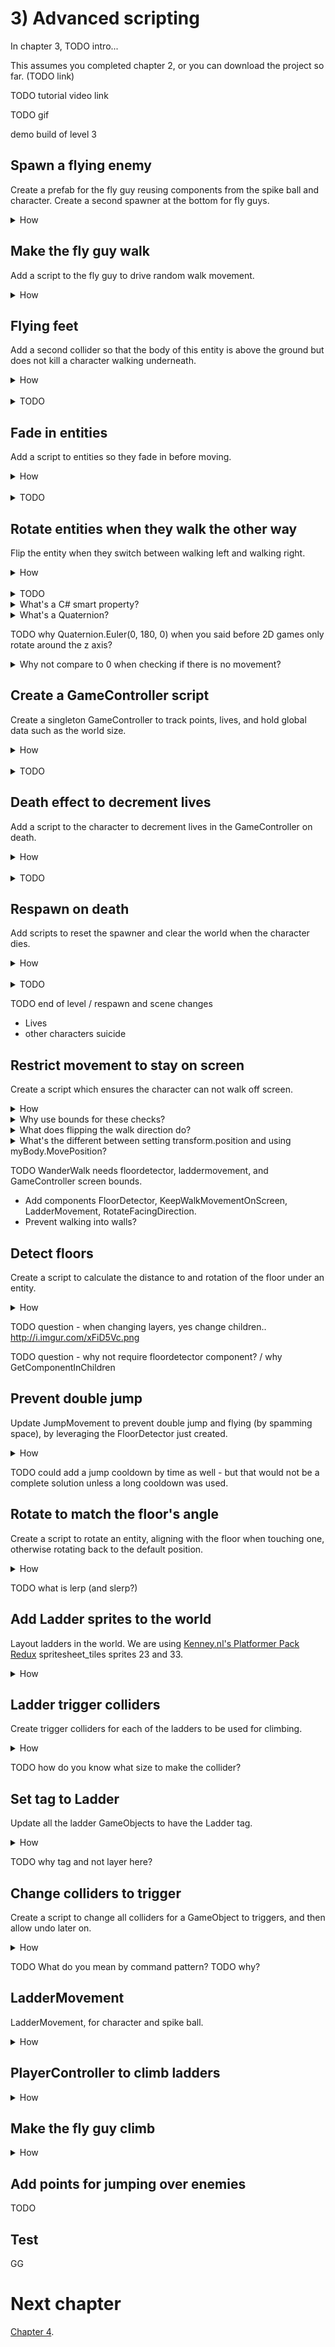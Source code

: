 # 3) Advanced scripting

In chapter 3, TODO intro...

This assumes you completed chapter 2, or you can download the project so far. (TODO link)

TODO tutorial video link

TODO gif

demo build of level 3

## Spawn a flying enemy

Create a prefab for the fly guy reusing components from the spike ball and character.  Create a second spawner at the bottom for fly guys.

<details><summary>How</summary>

 - Select **spritesheet_jumper_30**, **84**, and **90** and drag them into the Hierarchy, creating Assets/Animations/**FlyGuyWalk**.
 - Set Order in Layer to 1.
 - Add it to a parent GameObject named "FlyGuy".
 - Set the Layer for FlyGuy to 'Enemy'.
 - Add a Rigidbody2D and freeze the Z rotation.
 - Add a CapsuleCollider2D and adjust the size.

<img src="http://i.imgur.com/d1lxoEj.png" width=150px />
 
 - Add WalkMovement.
 - Add KillOnContactWith and set the layermask to Player.
 - Drag in **spritesheet_tiles_43** and then drag in **47**, add them to a parent named "Door".
 - Set Order in Layer to -2.
 - Scale up the size of the door to about (1.5, 1.5, 1.5).
 - Move the door to the bottom left of the level and position its Y so that the midpoint of the Door approximitally aligns with the midpoint of the FlyGuy (at the height we would want it to spawn).

<img src="http://i.imgur.com/EjVJkZ4.gif" width=300px />

 - Move the sprite for the top into position, then vertex snap the bottom.

<img src="http://i.imgur.com/SF57oFs.gif" width=150px />

 - Create a prefab for 'FlyGuy' and delete the GameObject.
 - Add Spawner to the door and assign FlyGuy as the thing to spawn.

</details>


## Make the fly guy walk

Add a script to the fly guy to drive random walk movement.

<details><summary>How</summary>

 - Create a script **WanderWalkController** under Assets/Code/Compenents/Movement and paste the following:

```csharp
using System.Collections;
using UnityEngine;

[RequireComponent(typeof(WalkMovement))]
public class WanderWalkController : MonoBehaviour
{
  [SerializeField]
  float oddsOfGoingUpHill = .8f;

  [SerializeField]
  float timeBeforeFirstWander = 5;

  [SerializeField]
  float minTimeBetweenReconsideringDirection = 1;

  [SerializeField]
  float maxTimeBetweenReconsideringDirection = 10;

  WalkMovement walkMovement;

  protected void Awake()
  {
    walkMovement = GetComponent<WalkMovement>();
  }

  protected void Start()
  {
    StartCoroutine(Wander());
  }

  IEnumerator Wander()
  {
    walkMovement.desiredWalkDirection = 1;
    yield return new WaitForSeconds(timeBeforeFirstWander);

    while(true)
    {
      SelectARandomWalkDirection();
      float timeToSleep = UnityEngine.Random.Range(
        minTimeBetweenReconsideringDirection,
        maxTimeBetweenReconsideringDirection);
      yield return new WaitForSeconds(timeToSleep);
    }
  }

  void SelectARandomWalkDirection()
  {
    walkMovement.desiredWalkDirection
      = UnityEngine.Random.value >= .5f ? 1 : -1;
  }
}
```

 - Add WanderWalkController to the FlyGuy prefab.

</details>


## Flying feet

Add a second collider so that the body of this entity is above the ground but does not kill a character walking underneath.

<details><summary>How</summary>

 - Drag the prefab into the Hierarchy so we can edit the GameObject.
 - Add an empty GameObject as a child under the FlyGuy.  Name it "Feet".
 - Create a Layer for "Feet" and assign it to the Feet GameObject.
 - Update the Physics 2D collision matrix to disable Feet / Player, Feet / Enemy, and Feet / Feet collisions.
 - Add a CircleCollider2D to the Feet and size and position it below the body.

<img src="http://i.imgur.com/VMPqiFE.png" width=300px />

 - Apply changes to the prefab and delete the GameObject.

<img src="http://i.imgur.com/vJFzcOk.png" width=300px />


<hr></details><br>
<details><summary>TODO</summary>

TODO

<hr></details>


## Fade in entities

Add a script to entities so they fade in before moving.

<details><summary>How</summary>

 - Create a script **SpriteExtensions** under Assets/Code/Utils and paste the following:

```csharp
using UnityEngine;

public static class SpriteExtensions
{
  public static void SetColor(
    this SpriteRenderer[] spriteList,
    Color color)
  {
    for(int i = 0; i < spriteList.Length; i++)
    {
      SpriteRenderer sprite = spriteList[i];
      sprite.color = color;
    }
  }

  public static void SetAlpha(
    this SpriteRenderer[] spriteList,
    float alpha)
  {
    for(int i = 0; i < spriteList.Length; i++)
    {
      SpriteRenderer sprite = spriteList[i];
      Color originalColor = sprite.color;
      sprite.color = new Color(originalColor.r, originalColor.g, originalColor.b, alpha);
    }
  }
}
```

 - Create a script **FadeInThenEnable** under Assets/Code/Compenents/Life and paste the following:

```csharp
using System.Collections;
using UnityEngine;

public class FadeInThenEnable : MonoBehaviour
{
  [SerializeField]
  float timeTillEnabled;

  [SerializeField]
  MonoBehaviour[] componentsToEnable;

  protected void Start()
  {
    StartCoroutine(FadeIn());
  }

  IEnumerator FadeIn()
  {
    SpriteRenderer[] spriteList
      = gameObject.GetComponentsInChildren<SpriteRenderer>();

    float timePassed = 0;
    while(timePassed < timeTillEnabled)
    {
      float percentComplete = timePassed / timeTillEnabled;
      spriteList.SetAlpha(percentComplete);

      yield return 0;

      timePassed += Time.deltaTime;
    }

    for(int i = 0; i < componentsToEnable.Length; i++)
    {
      MonoBehaviour component = componentsToEnable[i];
      component.enabled = true;
    }
  }
}
```

 - Add FadeInThenEnable to the character.
 - Disable the character's PlayerController.

<img src="http://i.imgur.com/5WtzPmv.png" width=300px />

 - Configure FadeInThenEnable:
   - Add 1 entry to the Components to Enable list.
   - Drag/drop the PlayerController into the list.

<img src="http://i.imgur.com/hrXMt1f.gif" width=300px />

 - Add FadeInThenEnable to the fly guy prefab, disabling the WanderWalkController and assigning that to the Components to Enable list.

<hr></details><br>
<details><summary>TODO</summary>

TODO

<hr></details>



## Rotate entities when they walk the other way

Flip the entity when they switch between walking left and walking right.

<details><summary>How</summary>

 - Create a script **RotateFacingDirection** under Assets/Code/Compenents/Movement and paste the following:

```csharp
using UnityEngine;

[RequireComponent(typeof(Rigidbody2D))]
public class RotateFacingDirection : MonoBehaviour
{
  static readonly Quaternion backwardsRotation 
    = Quaternion.Euler(0, 180, 0);

  Rigidbody2D myBody;

  bool _isGoingRight = true;

  public bool isGoingRight
  {
    get
    {
      return _isGoingRight;
    }
    private set
    {
      if(isGoingRight == value)
      { 
        return;
      }

      transform.rotation *= backwardsRotation;
      _isGoingRight = value;
    }
  }

  protected void Awake()
  {
    myBody = GetComponent<Rigidbody2D>();
    Debug.Assert(myBody != null);
  }

  protected void Update()
  {
    float xVelocity = myBody.velocity.x;
    if(Mathf.Abs(xVelocity) > 0.1)
    { 
      isGoingRight = xVelocity > 0;
    }
  }
}
```

 - Add RotateFacingDirection to the character and the fly guy prefab.

<hr></details><br>
<details><summary>TODO</summary>

Why, the fly guy looks the same rotated.  Well may not be true for all art.  And simplifies the rotate to align with platforms coming up.

<hr></details>
<details><summary>What's a C# smart property?</summary>

In C#, data may be exposed as either a Field or a Property.  Fields are simply data as one would expect.  Properties are accessed in code like a field is, but they are capable of more.

In this example, when isGoingRight changes between true and false, the GameObject's transform is rotated so that the sprite faces the correct direction.  Leveraging the property changing to trigger the rotation change is an example of logic in the property making it 'smart'.

There are pros and cons to smart properties.  For example, one may argue that including the transform change when isGoingRight is modified hides the mechanic and makes the code harder to follow.  There are always alternatives if you prefer to not use smart properties.  For example:

```csharp
bool isGoingRightNow = xVelocity > 0;
if(isGoingRight != isGoingRightNow) 
{
  transform.rotation *= backwardsRotation;    
  isGoingRight = isGoingRightNow;
}
```

</details>

<details><summary>What's a Quaternion?</summary>

A Quaternion is how rotations are stored in a game engine.  They represent the rotation with (x, y, z, w) values, stored in this fashion because that it is an effecient way to do the necessary calculations when rendering on object on screen.

You could argue that this is overkill for a 2D game as in 2D the only rotation that may be applied is around the Z axis, and I would agree.  However remember that Unity is a 3D game engine.  When creating a 2D game, you are still in a 3D environment.  Therefore under the hood, Unity still optimizes its data for 3D.

Quaternions are not easy for people to understand.  When we think of rotations, we typically think in terms of 'Euler' (pronounced oil-er) rotations.  Euler rotations are degrees of rotation around each axis, e.g. (0, 0, 30) means rotate the object by 30 degrees around the Z axis.

In the inspector, modifying a Transform's rotation is done in Euler.  In code, you can either work with Quatenions directly or use Euler and then convert it back to Quatenion for storage.

Given a Quatenion, you can calculate the Euler value like so:

```csharp
Quaternion myRotationInQuaternion = transform.rotation;
Vector3 myRotationInEuler = myRotationInQuaternion.eulerAngles;
```

Given an Euler value, you can calculate the Quatenion:

```csharp
Quaternion rotationOfZ30Degrees = Quaternion.Euler(0, 0, 30);
```

Quaternions may be combined using Quaternion multiplication:

```csharp
Quaternion rotationOfZ60Degrees 
  = rotationOfZ30Degrees * rotationOfZ30Degrees;
```

</details>

TODO why Quaternion.Euler(0, 180, 0) when you said before 2D games only rotate around the z axis?


<details><summary>Why not compare to 0 when checking if there is no movement?</summary>

In Unity, numbers are represented with the float data type.  Float is a way of representing decimal numbers but is a not precise representation like you may expect.  When you set a float to some value, internally it may be rounded ever so slightly.

The rounding that happens with floats allows operations on floats to be executed very quickly.  However it means we should never look for exact values when comparing floats, as a tiny rounding issue may lead to the numbers not being equal.

In the example above, as the velocity approaches zero, the significance of if the value is positive or negative, is lost.  It's possible that if we were to compare to 0 that at times the float may oscilate between a tiny negative value and a tiny positive value causing the sprite to flip back and forth.

</details>


## Create a GameController script

Create a singleton GameController to track points, lives, and hold global data such as the world size.

<details><summary>How</summary>

 - Create a script **GameController** under Assets/Code/Compenents/Controllers and paste the following:

```csharp
using System;
using UnityEngine;
using UnityEngine.SceneManagement;

public class GameController : MonoBehaviour
{
  public static GameController instance;

  public event Action onLifeCounterChange;

  [SerializeField] 
  int _lifeCounter = 3; 

  public int lifeCounter
  {
    get
    {
      return _lifeCounter;
    }
    set
    {
      _lifeCounter = value;
      if(onLifeCounterChange != null)
      {
        onLifeCounterChange();
      }
    }
  }

  int originalLifeCount;

  public int points;

  public Bounds screenBounds
  {
    get; private set;
  }

  protected void Awake()
  {
    Debug.Assert(lifeCounter > 0);

    if(instance != null)
    {
      Destroy(gameObject);
      return;
    }

    instance = this;
    originalLifeCount = lifeCounter;

    Camera camera = Camera.main;
    Vector2 screenSize = new Vector2(
      (float)Screen.width / Screen.height,
      1);
    screenSize *= camera.orthographicSize * 2;
    screenBounds = new Bounds(
      (Vector2)camera.transform.position,
      screenSize);

    DontDestroyOnLoad(gameObject);

    SceneManager.sceneLoaded += SceneManager_sceneLoaded;

    Debug.Assert(originalLifeCount > 0);
    Debug.Assert(screenBounds.size.magnitude > 0);
  }

  void SceneManager_sceneLoaded(
    Scene scene,
    LoadSceneMode loadMode)
  {
    if(scene.name == "MainMenu")
    {
      Reset();
    }
  }

  void Reset()
  {
    lifeCounter = originalLifeCount;
    points = 0;

    Debug.Assert(lifeCounter > 0);
  }
}
```

  - Create a new GameObject named "GameController" and add the 'GameController' component.

<hr></details><br>
<details><summary>TODO</summary>

TODO

Moves the GameObject to a DontDestroyOnLoad section in the Hierarchy.

<hr></details>


## Death effect to decrement lives

Add a script to the character to decrement lives in the GameController on death.

<details><summary>How</summary>

 - Create a script **DeathEffectDecrementLives** under Assets/Code/Compenents/Death and paste the following:

```csharp
public class DeathEffectDecrementLives : DeathEffect
{
  public override float timeUntilObjectMayBeDestroyed
  {
    get
    {
      return 0;
    }
  }

  public override void PlayDeathEffects()
  {
    GameController.instance.lifeCounter--;
  }
}
```

 - Add it to the character.

<hr></details><br>
<details><summary>TODO</summary>

To test, look at the life count go down in the GameController component.

<hr></details>


## Respawn on death

Add scripts to reset the spawner and clear the world when the character dies.

<details><summary>How</summary>

 - Create a script **ICareWhenPlayerDies** under Assets/Code/Compenents/Death and paste the following:

```csharp
public interface ICareWhenPlayerDies
{
  void OnPlayerDeath();
}
```

 - Update the 'GameController' script as follows (or copy/paste the full version - TODO link):



<details><summary>Existing code</summary>

```csharp
```

</details>

```csharp
```

<details><summary>Existing code</summary>

```csharp
```

</details>

```csharp
```

<details><summary>Existing code</summary>

```csharp
```

</details>

```csharp
```

<details><summary>Existing code</summary>

```csharp
```

</details>

```csharp
```

<details><summary>Existing code</summary>

```csharp
```

</details>

```csharp
```

<details><summary>Existing code</summary>

```csharp
```

</details>

```csharp
```

<details><summary>Existing code</summary>

```csharp
```

</details>

```csharp
```

<details><summary>Existing code</summary>

```csharp
```

</details>

```csharp
```

<details><summary>Existing code</summary>

```csharp
```

</details>

```csharp
```

<details><summary>Existing code</summary>

```csharp
```

</details>

```csharp
```

<details><summary>Existing code</summary>

```csharp
```

</details>

```csharp
```

<details><summary>Existing code</summary>

```csharp
```

</details>

```csharp
```

<details><summary>Existing code</summary>

```csharp
```

</details>

```csharp
```

<details><summary>Existing code</summary>

```csharp
```

</details>



 - Distribute message
 - Reset spawner
 - Kill enemies
 - 

<hr></details><br>
<details><summary>TODO</summary>

TODO

<hr></details>


TODO
end of level / respawn and scene changes

- Lives
- other characters suicide

## Restrict movement to stay on screen

Create a script which ensures the character can not walk off screen.

<details><summary>How</summary>

 - Create a C# script "KeepWalkMovementOnScreen" under Assets/Code/Components/Movement.
 - Select the Character GameObject and add the KeepWalkMovementOnScreen component.
 - Paste in the following code:

```csharp
using UnityEngine;

/// <summary>
/// Ensures that the entity stays on the screen. 
/// It will flip the current walk direction automatically 
/// (which has no impact on the Player but causes enemies to bounce).
/// </summary>
[RequireComponent(typeof(Rigidbody2D))]
public class KeepWalkMovementOnScreen : MonoBehaviour
{
  #region Data
  /// <summary>
  /// Used to determine if we are currently moving.
  /// </summary>
  Rigidbody2D myBody;

  /// <summary>
  /// Used to cause the entity to start walking the 
  /// opposite direction when it hits the edge of the screen.
  /// 
  /// This is not required and may be null.
  /// </summary>
  WalkMovement walkMovement;
  #endregion

  #region Init
  /// <summary>
  /// A Unity event, called once before this GameObject
  /// is spawned in the world.
  /// </summary>
  protected void Awake()
  {
    myBody = GetComponent<Rigidbody2D>();
    walkMovement = GetComponent<WalkMovement>();

    

    Debug.Assert(myBody != null);
  }
  #endregion

  #region Events
  /// <summary>
  /// A Unity event, called each frame.
  /// 
  /// If the entity is off screen, pop it back 
  /// and flip the walk direction.
  /// </summary>
  protected void Update()
  {
    // Check if the entity is off screen
    if(GameController.instance.screenBounds.Contains(transform.position) == false)
    { 
      // Move the entity back to the edge of the screen
      transform.position =
        GameController.instance.screenBounds.ClosestPoint(transform.position);
      if(walkMovement != null)
      {
        // Flip the walk direction
        walkMovement.desiredWalkDirection 
          = -walkMovement.desiredWalkDirection;
      }
    }
  }
  #endregion
}
```

</details>

<details><summary>Why use bounds for these checks?</summary>

There are a few ways you could check for an entity walking off the edge of the screen.  I choose to use the Unity bounds struct because it has methods which make the rest of this component easy.  Specifically:

 - Contains: Check if the current position is on the screen.
 - ClosestPoint: Return the closest point on screen for the character, used when he is off-screen to teleport him back.

</details>

<details><summary>What does flipping the walk direction do?</summary>

Each frame the PlayerController sets the walk direction without consider the previous value.  So flipping the walk direction here is promptly overwritten by the PlayerController - resulting in little or no impact to movement in the game.

We included this logic because not all controllers are going to work the same way.  Later in the tutorial we will be adding another entity that uses WalkMovement by only setting desiredWalkDirection periodically.  For that entity, flipping the direction will cause the entity to bounce off the side of the screen and walk the other way.

This logic doesn't impact the character but it's not harmful either and it fits with the theme of this component, enabling reuse.

</details>

<details><summary>What's the different between setting transform.position and using myBody.MovePosition?</summary>

Updates to the Transform directly will teleport your character immediatelly and bypass all physics logic.  

Using the rigidbody.MovePosition method will smoothly transition the object to its new postion.  It's very fast, but if you try this and watch closely, MovePosition is animating a few frames on the way to the target position instead of going there immediatelly.

We are not suggesting one approach should always be used over the other - consider the use case and how you want your game to feel, sometimes teleporting is exactly the feature you're looking for.  

Be careful when you change position using either of these methods as opposed to using forces on the rigidbody.  It's possible that you teleport right into the middle of another object.  The next frame, Unity will try to react to that collision state and this may result in objects popping out in strange ways.

In this component we are setting transform.position for the teleport effect.  If rigidbody.MovePosition was used instead, occasionally issues would arrise as MovePosition competes with other forces on the object.

</details>




TODO WanderWalk needs floordetector, laddermovement, and GameController screen bounds.
 - Add components FloorDetector,  KeepWalkMovementOnScreen, LadderMovement, RotateFacingDirection.
 - Prevent walking into walls?

## Detect floors

Create a script to calculate the distance to and rotation of the floor under an entity.

<details><summary>How</summary>

 - Create a layer 'Floor'.
 - Select all the Platform GameObjects and change to Layer Floor.
   - When prompted, you can 'Yes, change children'.
 - Create a C# script "FloorDetector" under Assets/Code/Components/Movement.
 - Select the Character and add the FloorDetector component.
 - Paste in the following code:

```csharp
using UnityEngine;

/// <summary>
/// Used to determine if the entity is on the ground.  
/// Also provides properties about the ground we are standing on.
/// 
/// This component may be placed on the main entity GameObject 
/// or a child GameObject.  A child may be used to offset the feet
/// from the collider used for other things.
/// </summary>
[RequireComponent(typeof(Collider2D))]
public class FloorDetector : MonoBehaviour
{
  /// <summary>
  /// The rotation that's applied when a floor is upside down.
  /// </summary>
  static readonly Quaternion backwardsRotation = Quaternion.Euler(0, 0, 180);

  /// <summary>
  /// The collider on this gameObject, used to determine if we 
  /// are currently on the ground (vs jumping or falling).
  /// </summary>
  Collider2D myCollider;

  /// <summary>
  /// Sets a LayerMask to 'Floor' for use when calling Physics 
  /// to check if we are on ground.
  /// </summary>
  ContactFilter2D floorFilter;

  /// <summary>
  /// True if the entity is currently standing on the ground.
  /// </summary>
  public bool isTouchingFloor
  {
    get; private set;
  }

  /// <summary>
  /// The up direction / normal for the floor we are standing on.
  /// Null if we isTouchingFloor == false.
  /// </summary>
  public Vector2? floorUp
  {
    get; private set;
  }

  /// <summary>
  /// The rotation for the floor we are standing on.
  /// Null if we isTouchingFloor == false.
  /// </summary>
  public Quaternion? floorRotation
  {
    get; private set;
  }

  /// <summary>
  /// How far above the floor we are ATM.  
  /// 0 if isTouchingFloor.
  /// Null if there is no floor under us.
  /// </summary>
  public float? distanceToFloor
  {
    get; private set;
  }

  /// <summary>
  /// A Unity event, called once before this GameObject
  /// is spawned in the world.
  /// </summary>
  protected void Awake()
  {
    myCollider = GetComponent<Collider2D>();

    floorFilter = new ContactFilter2D()
    {
      layerMask = LayerMask.GetMask(new[] { "Floor" }),
      useLayerMask = true
    };

    Debug.Assert(myCollider != null);
  }

  /// <summary>
  /// A Unity event, called every x ms of game time.
  /// 
  /// Checks for floor and updates properties.
  /// </summary>
  protected void FixedUpdate()
  {
    Collider2D floorWeAreStandingOn = DetectTheFloorWeAreStandingOn();
    isTouchingFloor = floorWeAreStandingOn != null;

    Collider2D floorUnderUs;
    if(floorWeAreStandingOn != null)
    {
      floorUp = CalculateFloorUp(floorWeAreStandingOn);
      floorRotation = CalculateFloorRotation(floorWeAreStandingOn);
      floorUnderUs = floorWeAreStandingOn;
    }
    else
    {
      floorUp = null;
      floorRotation = null;
      floorUnderUs = DetectFloorUnderUs();
    }

    distanceToFloor = CalculateDistanceToFloor(floorWeAreStandingOn, floorUnderUs);
  }

  /// <summary>
  /// Returns the collider for the floor / platform we are 
  /// standing on, if we are not in the air.
  /// </summary>
  /// <returns>The floor's collider, or null.</returns>
  Collider2D DetectTheFloorWeAreStandingOn()
  {
    Collider2D[] possibleResultList = new Collider2D[3];

    // Ask Unity which floors we are colliding with
    int foundColliderCound
      = Physics2D.OverlapCollider(myCollider, floorFilter, possibleResultList);

    for(int i = 0; i < foundColliderCound; i++)
    {
      Collider2D collider = possibleResultList[i];
      ColliderDistance2D distance = collider.Distance(myCollider);

      // If my collider is on or above the floor
      // (vs jumping up through a floor)
      // and we are making contact with the top (vs bottom) 
      if(distance.distance >= -.1f
        && Vector2.Dot(Vector2.up, distance.normal) > 0)
      {
        return collider;
      }
    }

    // Didn't find a valid floor, we must be in the air.
    return null;
  }

  /// <summary>
  /// If we are not standing on a floor, this may be used
  /// to raycast from the center of the entity downwards,
  /// looking for the first floor underneath us.
  /// </summary>
  /// <returns>The floor's collider, or null.</returns>
  Collider2D DetectFloorUnderUs()
  {
    // Raycast to find any floor under us if we can.
    RaycastHit2D[] result = new RaycastHit2D[1];
    if(Physics2D.Raycast(transform.position, Vector2.down, floorFilter, result) > 0)
    {
      return result[0].collider;
    }

    // Can't find any floor
    // this should never happen with our level design.
    return null;
  }

  /// <summary>
  /// If we are standing on a floor, this may be used
  /// to determine its up direction.
  /// </summary>
  /// <returns>
  /// The floor 'up' normally.  
  /// 'Down' when the floor is upsidedown.
  /// i.e. always facing positive Y.
  /// </returns>
  static Vector2 CalculateFloorUp(
    Collider2D floorWeAreStandingOn)
  {
    Debug.Assert(floorWeAreStandingOn != null);

    // The transform up represents the platform's normal because any rotation in the platform sprite 
    // is part of it's gameObject (vs drawn with rotation or rotated in a child object).
    Vector2 floorUp = floorWeAreStandingOn.transform.up;
    if(Vector2.Dot(Vector2.up, floorUp) >= 0)
    {
      return floorUp;
    }
    else
    {
      // Use down instead
      return -floorUp;
    }
  }

  /// <summary>
  /// If we are standing on a floor, this may be used
  /// to determine its rotation.
  /// </summary>
  /// <returns>
  /// The floor rotation normally.  
  /// The floor rotation * (0, 0, 180) when the floor is upsidedown.
  /// i.e. always facing the world up.
  /// </returns>
  static Quaternion CalculateFloorRotation(
    Collider2D floorWeAreStandingOn)
  {
    Debug.Assert(floorWeAreStandingOn != null);

    Quaternion floorRotation = floorWeAreStandingOn.transform.rotation;
    if(Quaternion.Dot(floorRotation, Quaternion.identity) >= 0)
    {
      return floorRotation;
    }
    else
    {
      return floorRotation * backwardsRotation;
    }
  }

  /// <summary>
  /// Determines the distance to the closest floor.
  /// </summary>
  /// <returns>
  /// 0 if standing on a floor.
  /// > 0 if there is floor under us.
  /// null if we couldn't find a floor.
  /// </returns>
  float? CalculateDistanceToFloor(
    Collider2D floorWeAreStandingOn,
    Collider2D floorUnderUs)
  {
    if(floorWeAreStandingOn != null)
    {
      // If standing, distance is assumed to be 0
      return 0;
    }
    else if(floorUnderUs != null)
    {
      // Compare bounds to determine the separation between them
      float yOfTopOfFloor = floorUnderUs.bounds.max.y;

      // If an edgeRadius was used, this must be added to the bounds info
      if(floorUnderUs is BoxCollider2D)
      {
        BoxCollider2D boxCollider = (BoxCollider2D)floorUnderUs;
        yOfTopOfFloor += boxCollider.edgeRadius;
      }

      return myCollider.bounds.min.y - yOfTopOfFloor;
    }
    else
    {
      // Couldn't find a floor
      return null;
    }
  }
}
```

</details>

TODO question - when changing layers, yes change children..
http://i.imgur.com/xFiD5Vc.png

TODO question - why not require floordetector component? / why GetComponentInChildren



## Prevent double jump

Update JumpMovement to prevent double jump and flying (by spamming space), by leveraging the FloorDetector just created.

<details><summary>How</summary>

 - Update JumpMovement with the following changes (or copy paste the full version TODO link).

<details><summary>Existing code</summary>

```csharp
using UnityEngine;

/// <summary>
/// Controls the entity's jump.  
/// 
/// Another component drives when to jump via Jump().
/// </summary>
[RequireComponent(typeof(Rigidbody2D))]
[RequireComponent(typeof(AudioSource))]
public class JumpMovement : MonoBehaviour
{
  /// <summary>
  /// The sound to play when the character starts their jump.
  /// </summary>
  [SerializeField]
  AudioClip jumpSound;

  /// <summary>
  /// How much force to apply on jump.
  /// </summary>
  [SerializeField]
  float jumpSpeed = 6.5f;

  /// <summary>
  /// Used to add force on jump.
  /// </summary>
  Rigidbody2D myBody;
```

</details>

```csharp
  /// <summary>
  /// Used to confirm we are grounded before jumping.
  /// </summary>
  FloorDetector floorDector; 
```

<details><summary>Existing code</summary>

```csharp
  /// <summary>
  /// Used to play sound effects.
  /// </summary>
  AudioSource audioSource;

  /// <summary>
  /// Used to process events in FixedUpdate that 
  /// may have been captured on Update.
  /// </summary>
  bool wasJumpRequestedSinceLastFixedUpdate;

  /// <summary>
  /// A Unity event, called once before this GameObject
  /// is spawned in the world.
  /// </summary>
  protected void Awake()
  {
    myBody = GetComponent<Rigidbody2D>();
    
```

</details>

```csharp
    floorDector = GetComponentInChildren<FloorDetector>(); 
    Debug.Assert(floorDector != null); 
```

<details><summary>Existing code</summary>

```csharp
    audioSource = GetComponent<AudioSource>();

    Debug.Assert(myBody != null);
    Debug.Assert(audioSource != null);
  }

  /// <summary>
  /// Adds force to the body to make the entity jump.
  /// </summary>
  public void Jump()
  {
    Debug.Assert(jumpSpeed >= 0,
      "jumpSpeed must not be negative");

    wasJumpRequestedSinceLastFixedUpdate = true;
  }

  protected void FixedUpdate()
  {
    if(wasJumpRequestedSinceLastFixedUpdate)
    {
```

</details>

```csharp
      if(floorDector.isTouchingFloor) 
      {
```

<details><summary>Existing code</summary>


```csharp
        // Jump!
        myBody.AddForce(
            new Vector2(0, jumpSpeed),
            ForceMode2D.Impulse);

        // Play the sound effect
        audioSource.PlayOneShot(jumpSound);
```

</details>

```csharp
      } 
```

<details><summary>Existing code</summary>

```csharp
      // Clear the jump flag, enabling the next jump
      wasJumpRequestedSinceLastFixedUpdate = false;
    }
  }
}
```
</details>

</details>

TODO could add a jump cooldown by time as well - but that would not be a complete solution unless a long cooldown was used.


## Rotate to match the floor's angle

Create a script to rotate an entity, aligning with the floor when touching one, otherwise rotating back to the default position.

<details><summary>How</summary>

```csharp
using UnityEngine;

/// <summary>
/// When on floor, rotates an entity to align with the floor. 
/// 
/// When in air, rotates towards identity 
/// (back to standing straight up).
/// </summary>
[RequireComponent(typeof(RotateFacingDirection))]
public class RotateToAlignWithFloor : MonoBehaviour
{
  /// <summary>
  /// The rotation that's applied when looking left (vs right).
  /// </summary>
  /// <remarks>Cached here for performance.</remarks>
  static readonly Quaternion backwardsRotation 
    = Quaternion.Euler(0, 180, 0);

  /// <summary>
  /// How quickly the entity rotates so that 
  /// its feet are both on the floor.
  /// </summary>
  [SerializeField]
  float rotationLerpSpeed = .4f;

  /// <summary>
  /// Used to get info about the floor we are over.
  /// </summary>
  FloorDetector floorDetector;

  /// <summary>
  /// Used to determine the current facing direction.
  /// </summary>
  RotateFacingDirection facingDirection;

  /// <summary>
  /// A Unity event, called once before this GameObject
  /// is spawned in the world.
  /// </summary>
  protected void Awake()
  {
    floorDetector = GetComponentInChildren<FloorDetector>();
    facingDirection = GetComponent<RotateFacingDirection>();

    Debug.Assert(floorDetector != null);
    Debug.Assert(facingDirection != null);
  }

  /// <summary>
  /// A Unity event, called each frame.
  /// 
  /// Update the entities rotation.
  /// </summary>
  protected void Update()
  {
    Quaternion targetRotation;
    if(floorDetector.isTouchingFloor)
    {
      targetRotation = floorDetector.floorRotation.Value;
    }
    else
    {
      targetRotation = Quaternion.identity;
    }

    if(facingDirection.isGoingRight == false)
    {
      // If the entity is flipped, also flip the target 
      // rotation we are lerping towards
      targetRotation *= backwardsRotation;
    }

    transform.rotation = Quaternion.Lerp(
      transform.rotation, 
      targetRotation, 
      rotationLerpSpeed * Time.deltaTime);
  }
}
```

</details>

TODO what is lerp (and slerp?)


## Add Ladder sprites to the world

Layout ladders in the world.  We are using [Kenney.nl's Platformer Pack Redux](http://kenney.nl/assets/platformer-pack-redux) spritesheet_tiles sprites 23 and 33.

<details><summary>How</summary>

 - Create a parent Ladder GameObject, add sprite(s) for the look you want.
   - You may want to 'Flip' the Y in the SpriteRenderer to mirror the top and bottom on some ladders.
   - The child sprite GameObjects should have a default Transform, with the execption of the Y position when multiple sprites are used.
   - It usually looks fine to overlap sprites a bit, as we do to get the space between ladder steps looking good.
 - Set the SpriteRenderers' Order is Layer to -1.
 - Position the ladder and repeat, creating several ladders - some which look broken.
 - Create a new parent GameObject to hold all the ladders (optional).

<img src="http://i.imgur.com/NtZZZxD.gif" />

</details>


## Ladder trigger colliders

Create trigger colliders for each of the ladders to be used for climbing.

<details><summary>How</summary>

 - Add BoxCollider2D.
 - Size them so that:
   - The width is thinner than the sprite.
   - The bottom of the collider is about half the character's height above the lower platform.
   - The top of the collider is about half the character's height above the upper platform.
 - Check "Is Trigger".

<img src="http://i.imgur.com/GyGCU4n.png" />

TODO update collider size screenshot

</details>

TODO how do you know what size to make the collider?

## Set tag to Ladder

Update all the ladder GameObjects to have the Ladder tag.

<details><summary>How</summary>

 - Create a tag for "Ladder".
 - Select all the ladder GameObjects and change their tag to Ladder.
   - You can select "Yes, change children" when prompted.

</details>

TODO why tag and not layer here?


## Change colliders to trigger

Create a script to change all colliders for a GameObject to triggers, and then allow undo later on.

<details><summary>How</summary>

 - Create a script Assets/Code/Utils/ChangeCollidersToTriggersCommand
 - Paste in the following:

```csharp
using System.Collections.Generic;
using UnityEngine;

/// <summary>
/// This uses the 'Command pattern' to disable colliders on a 
/// gameObject (by changing them to triggers).
/// 
/// It stores the colliders modified so it may undo the change
/// later.
/// </summary>
public class ChangeCollidersToTriggersCommand
{
  /// <summary>
  /// The colliders which were modified.
  /// Saved to enable undo later on.
  /// </summary>
  List<Collider2D> impactedColliderList;

  /// <summary>
  /// Disables all colliders on the gameObject 
  /// and stores them allowing undo later.
  /// </summary>
  /// <param name="gameObject">
  /// The gameObject to disable colliders for.
  /// </param>
  public ChangeCollidersToTriggersCommand(
    GameObject gameObject)
  {
    impactedColliderList = new List<Collider2D>();
    Collider2D[] colliderList 
      = gameObject.GetComponentsInChildren<Collider2D>();
    for(int i = 0; i < colliderList.Length; i++)
    {
      Collider2D collider = colliderList[i];
      // Only modify colliders 
      // (vs anything that is already a trigger)
      if(collider.isTrigger == false)
      { 
        // Store this for undo later
        impactedColliderList.Add(collider);

        // Change to trigger, allowing this to pass-through 
        // obstacles
        collider.isTrigger = true;
      }
    }
  }

  /// <summary>
  /// Re-enable all colliders this command originally disabled.
  /// </summary>
  public void Undo()
  {
    for(int i = 0; i < impactedColliderList.Count; i++)
    {
      Collider2D collider = impactedColliderList[i];
      collider.isTrigger = false;
    }
  }
}
```

</details>

TODO What do you mean by command pattern?
TODO why?

## LadderMovement

LadderMovement, for character and spike ball.


<details><summary>How</summary>

 - Create "LadderMovement"
 - Add to character

```csharp
using System;
using System.Collections.Generic;
using UnityEngine;

/// <summary>
/// Controls the motion up/down ladders.
/// 
/// Driven primarily by desiredClimbDirection.
/// 
/// When on a ladder, this component overwrites the 
/// rigidbody velocity.y (not the .x), preventing gravity.
/// </summary>
[RequireComponent(typeof(Rigidbody2D))]
public class LadderMovement : MonoBehaviour
{
  /// <summary>
  /// Set by another component to attempt climbing a ladder 
  /// up/down.
  /// </summary>
  [NonSerialized]
  public float desiredClimbDirection;

  /// <summary>
  /// Called when the entity first gets on a ladder.
  /// </summary>
  public event Action onGettingOnLadder;

  /// <summary>
  /// Called when the entity gets off a ladder it was 
  /// previously climbing.
  /// </summary>
  public event Action onGettingOffLadder;

  /// <summary>
  /// True if the entity is currently on a ladder.
  /// </summary>
  public bool isOnLadder
  {
    get
    {
      return ladderWeAreOn != null;
    }
  }

  /// <summary>
  /// How quickly the entity moves up/down ladders.
  /// </summary>
  [SerializeField]
  float climbSpeed = 60;

  /// <summary>
  /// Used to turn off gravity while we are climbing.
  /// </summary>
  Rigidbody2D myBody;

  /// <summary>
  /// Used to determine the distance to the ground.
  /// </summary>
  FloorDetector floorDetector;

  /// <summary>
  /// Backs the ladderWeAreOn property.
  /// </summary>
  GameObject _ladderWeAreOn;

  /// <summary>
  /// The ladder we are currently climbing, if any.
  /// </summary>
  GameObject ladderWeAreOn
  {
    get
    {
      return _ladderWeAreOn;
    }
    set
    {
      if(_ladderWeAreOn == value)
      {
        // No changes
        return;
      }

      _ladderWeAreOn = value;

      if(ladderWeAreOn != null)
      {
        OnGettingOnLadder();
      }
      else
      {
        OnGettingOffLadder();
      }
    }
  }

  /// <summary>
  /// Used to turn off colliders when we get on a ladder,
  /// and then turn them back on when we get off a ladder.
  /// This allows us to walk through floors while climbing.
  /// </summary>
  ChangeCollidersToTriggersCommand triggerCommand;

  /// <summary>
  /// Via trigger enter/exit we maintain a list of all 
  /// the ladders the entity is currently standing on.
  /// </summary>
  List<GameObject> currentLadderList;

  /// <summary>
  /// A Unity event, called once before this GameObject
  /// is spawned in the world.
  /// </summary>
  protected void Awake()
  {
    currentLadderList = new List<GameObject>();
    myBody = GetComponent<Rigidbody2D>();
    floorDetector = GetComponentInChildren<FloorDetector>();

    Debug.Assert(myBody != null);
    Debug.Assert(floorDetector != null);
  }

  /// <summary>
  /// When we encounter a new ladder, add it to the list.
  /// </summary>
  /// <param name="collision">The gameObject we just encountered.</param>
  protected void OnTriggerEnter2D(
    Collider2D collision)
  {
    // Ignore anything which is not a ladder
    if(collision.CompareTag("Ladder") == false)
    {
      return;
    }

    // Add this to the list of ladders we are on top of
    currentLadderList.Add(collision.gameObject);
  }

  /// <summary>
  /// When we walk away from a ladder, remove it from the currentLadderList.
  /// </summary>
  /// <param name="collision">The gameObject we are walking away from.</param>
  protected void OnTriggerExit2D(
    Collider2D collision)
  {
    // If the ladder being removed is the currentLadder, force getting off.
    if(collision.gameObject == ladderWeAreOn)
    {
      GetOffLadder();
    }

    // Remove the ladder from the list
    currentLadderList.Remove(collision.gameObject);
  }

  /// <summary>
  /// Consider getting on/off a ladder given climbDirection. 
  /// When on a ladder, control the entity's y movement.
  /// </summary>
  protected void FixedUpdate()
  {
    GameObject ladder = ladderWeAreOn;

    if(ladder == null)
    {
      // If we are not on a ladder, check if we are near one.
      ladder = FindClosestLadder();
      if(ladder == null)
      {
        // If we are not near a ladder, there's nothing to do
        return;
      }
    }

    // Get the climbable region for the ladder
    Bounds bounds = ladder.GetComponent<Collider2D>().bounds;

    if(isOnLadder == false && Mathf.Abs(desiredClimbDirection) > 0.01)
    {
      // If the desiredClimbDirection is not zero, consider getting on
      if(((desiredClimbDirection > 0 && myBody.position.y < bounds.center.y)
        || (desiredClimbDirection < 0 && myBody.position.y > bounds.center.y)))
      {
        // Get on if moving up and on lower half or moving down and on upper half
        ladderWeAreOn = ladder;
      }
    }

    if(isOnLadder)
    {
      float currentVerticalVelocity = myBody.velocity.y;
      if(floorDetector.distanceToFloor > .1f && floorDetector.distanceToFloor < .3f
        && ((currentVerticalVelocity > 0 && myBody.position.y > bounds.center.y)
          || (currentVerticalVelocity < 0 && myBody.position.y < bounds.center.y)))
      {
        // If feet near ground and moving towards end of ladder
        GetOffLadder();
      }
      else
      {
        // Move up/down ladder or hold current location
        myBody.velocity = new Vector2(myBody.velocity.x,
          desiredClimbDirection * climbSpeed * Time.fixedDeltaTime);
      }
    }
  }

  /// <summary>
  /// Get off the ladder.
  /// </summary>
  public void GetOffLadder()
  {
    ladderWeAreOn = null;
  }

  /// <summary>
  /// Called when the entity first gets on a ladder.
  /// </summary>
  void OnGettingOnLadder()
  {
    Debug.Assert(triggerCommand == null);

    // When we first get on a ladder, disable physics to allow climbing through the floor
    triggerCommand = new ChangeCollidersToTriggersCommand(gameObject);
    myBody.gravityScale = 0;
    myBody.velocity = Vector2.zero;

    if(onGettingOnLadder != null)
    {
      // Fire event for other components
      onGettingOnLadder();
    }
  }

  /// <summary>
  /// Called when an entity gets off a ladder they are climbing.
  /// </summary>
  void OnGettingOffLadder()
  {
    // When we get off a ladder, re-enable physics
    triggerCommand.Undo();
    triggerCommand = null;
    desiredClimbDirection = 0;
    myBody.GetComponent<Collider2D>().isTrigger = false;
    myBody.gravityScale = 1;

    if(onGettingOffLadder != null)
    {
      // Fire event for other components
      onGettingOffLadder();
    }
  }

  /// <summary>
  /// The best fit ladder the entity is standing on/near, 
  /// if any.
  /// </summary>
  /// <returns>The closest ladder's GameObject, or null.</returns>
  GameObject FindClosestLadder()
  {
    if(currentLadderList.Count == 0)
    {
      // We are not near any ladder ATM
      return null;
    }

    // Select the closest ladder, if we are standing near several
    GameObject closestLadder = null;
    float distanceToClosestLadder = 0;
    for(int i = 0; i < currentLadderList.Count; i++)
    {
      GameObject ladder = currentLadderList[i];
      float distanceToLadder = (ladder.transform.position - transform.position).sqrMagnitude;
      if(closestLadder == null)
      {
        closestLadder = ladder;
        distanceToClosestLadder = distanceToLadder;
      }
      else
      {
        if(distanceToLadder < distanceToClosestLadder)
        {
          closestLadder = ladder;
          distanceToClosestLadder = distanceToLadder;
        }
      }
    }

    return closestLadder;
  }
}
```


</details>

## PlayerController to climb ladders



<details><summary>How</summary>

 - TODO

<details><summary>Existing code</summary>

```csharp
using UnityEngine;

/// <summary>
/// Wires up user input, allowing the user to 
/// control the player in game with a keyboard.
/// </summary>
[RequireComponent(typeof(WalkMovement))]
[RequireComponent(typeof(JumpMovement))]
```

</details>

```csharp
[RequireComponent(typeof(LadderMovement))] 
```

<details><summary>Existing code</summary>

```csharp
public class PlayerController : MonoBehaviour
{
  /// <summary>
  /// Used to cause the object to walk.
  /// </summary>
  WalkMovement walkMovement;

  /// <summary>
  /// Used to cause the object to jump.
  /// </summary>
  JumpMovement jumpMovement;
```

</details>

```csharp
  /// <summary>
  /// Used to cause the object to climb up or down.
  /// </summary>
  LadderMovement ladderMovement; 
```

<details><summary>Existing code</summary>

```csharp
  /// <summary>
  /// A Unity event, called once before the GameObject
  /// is instantiated.
  /// </summary>
  protected void Awake()
  {
    walkMovement = GetComponent<WalkMovement>();
    jumpMovement = GetComponent<JumpMovement>();
```

</details>

```csharp
    ladderMovement = GetComponent<LadderMovement>(); 
    Debug.Assert(ladderMovement != null); 
```

<details><summary>Existing code</summary>

```csharp

    Debug.Assert(walkMovement != null);
    Debug.Assert(jumpMovement != null);
  }

  /// <summary>
  /// A Unity event, called every x ms of game time.
  /// 
  /// Consider moving.
  /// </summary>
  /// <remarks>
  /// Moving uses an input state, and therefore may be captured 
  /// on Update or FixedUpdate, we use FixedUpdate since physics 
  /// also runs on FixedUpdate, so trying to do this on update would
  /// require an extra cache (w/o benefit).
  /// </remarks>
  protected void FixedUpdate()
  {
    // Consider moving left/right based off keyboard input.
    walkMovement.desiredWalkDirection
      = Input.GetAxis("Horizontal");
```

</details>

```csharp
    // Consider climbing a ladder
    ladderMovement.desiredClimbDirection 
      = Input.GetAxis("Vertical");
```

<details><summary>Existing code</summary>

```csharp
  }

  /// <summary>
  /// A Unity event, called once per frame.
  /// 
  /// Consider jumping.
  /// </summary>
  /// <remarks>
  /// Jumping uses an input event, and therefore must be
  /// captured on Update.
  /// </remarks>
  protected void Update()
  {
    if(Input.GetButtonDown("Jump"))
    {
      jumpMovement.Jump();
    }
  }
}
```

</details>

</details>


## Make the fly guy climb



<details><summary>How</summary>


aoeu

```csharp

```

</details>


## Add points for jumping over enemies

TODO

## Test

GG

# Next chapter

[Chapter 4](https://github.com/hardlydifficult/Platformer/blob/master/Chapter4.md).
